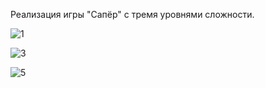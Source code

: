 Реализация игры "Сапёр" с тремя уровнями сложности.


![1](https://github.com/Shakhnoza2021/Minesweeper/assets/96425786/3bc614ce-c205-47cf-b656-c1131a55eb10)

![3](https://github.com/Shakhnoza2021/Minesweeper/assets/96425786/969edad5-bdfd-4302-b813-b54bdaea087b)

![5](https://github.com/Shakhnoza2021/Minesweeper/assets/96425786/1ab1d218-576e-48ab-aa9c-64b59e2f2ebb)
